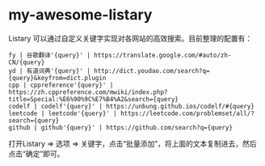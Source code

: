 # my-awesome-listary

Listary 可以通过自定义关键字实现对各网站的高效搜索。目前整理的配置有：

```
fy | 谷歌翻译'{query}' | https://translate.google.com/#auto/zh-CN/{query}
yd | 有道词典'{query}' | http://dict.youdao.com/search?q={query}&keyfrom=dict.plugin
cpp | cppreference'{query}' | https://zh.cppreference.com/mwiki/index.php?title=Special:%E6%90%9C%E7%B4%A2&search={query}
codelf | codelf'{query}' | https://unbung.github.ios/codelf/#{query}
leetcode | leetcode'{query}' | https://leetcode.com/problemset/all/?search={query}
github | github'{query}' | https://github.com/search?q={query}
```

打开Listary => 选项 => 关键字，点击“批量添加”，将上面的文本复制进去，然后点击“确定”即可。
